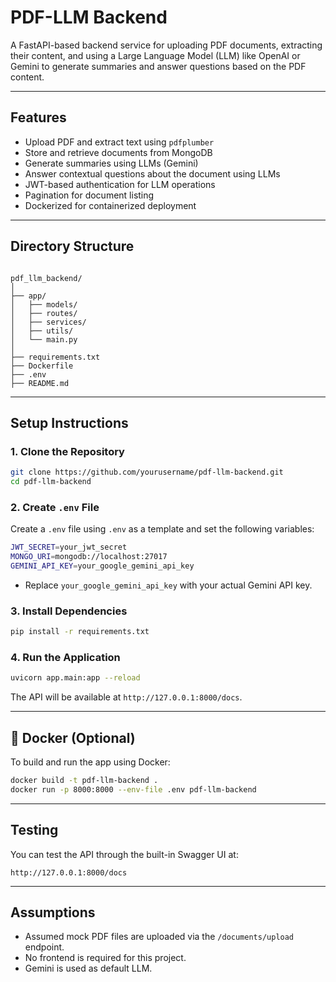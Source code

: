 # PDF-LLM Backend

A FastAPI-based backend service for uploading PDF documents, extracting their content, and using a Large Language Model (LLM) like OpenAI or Gemini to generate summaries and answer questions based on the PDF content.

---

## Features

- Upload PDF and extract text using `pdfplumber`
- Store and retrieve documents from MongoDB
- Generate summaries using LLMs (Gemini)
- Answer contextual questions about the document using LLMs
- JWT-based authentication for LLM operations
- Pagination for document listing
- Dockerized for containerized deployment

---

## Directory Structure

```

pdf_llm_backend/
│
├── app/
│   ├── models/
│   ├── routes/
│   ├── services/
│   ├── utils/
│   └── main.py
│
├── requirements.txt
├── Dockerfile
├── .env
├── README.md

```

---

## Setup Instructions

### 1. Clone the Repository

```bash
git clone https://github.com/yourusername/pdf-llm-backend.git
cd pdf-llm-backend
````

### 2. Create `.env` File

Create a `.env` file using `.env` as a template and set the following variables:

```bash
JWT_SECRET=your_jwt_secret
MONGO_URI=mongodb://localhost:27017
GEMINI_API_KEY=your_google_gemini_api_key
```

* Replace `your_google_gemini_api_key` with your actual Gemini API key.

### 3. Install Dependencies

```bash
pip install -r requirements.txt
```

### 4. Run the Application

```bash
uvicorn app.main:app --reload
```

The API will be available at `http://127.0.0.1:8000/docs`.

---

## 🐳 Docker (Optional)

To build and run the app using Docker:

```bash
docker build -t pdf-llm-backend .
docker run -p 8000:8000 --env-file .env pdf-llm-backend
```

---

## Testing

You can test the API through the built-in Swagger UI at:

```
http://127.0.0.1:8000/docs
```

---

## Assumptions

* Assumed mock PDF files are uploaded via the `/documents/upload` endpoint.
* No frontend is required for this project.
* Gemini is used as default LLM.
